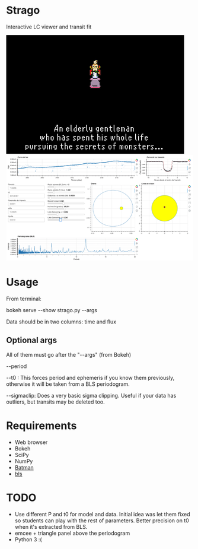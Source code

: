 # Strago
Interactive LC viewer and transit fit

![Strago](https://github.com/astrofelipe/Strago/raw/master/img/strago.png)
![Preview](https://github.com/astrofelipe/Strago/raw/master/img/stragopreview.png)

# Usage
From terminal:

bokeh serve --show strago.py --args <file with data>
  
Data should be in two columns: time and flux

## Optional args
All of them must go after the "--args" (from Bokeh)

--period <P> --t0 <t0>: This forces period and ephemeris if you know them previously, 
otherwise it will be taken from a BLS periodogram.

--sigmaclip: Does a very basic sigma clipping. Useful if your data has outliers, but transits
may be deleted too.
  
# Requirements
- Web browser
- Bokeh
- SciPy
- NumPy
- [Batman](https://github.com/lkreidberg/batman)
- [bls](https://github.com/dfm/python-bls)

# TODO
- Use different P and t0 for model and data. Initial idea was let them fixed so students can
play with the rest of parameters. Better precision on t0 when it's extracted from BLS.
- emcee + triangle panel above the periodogram
- Python 3 :(
